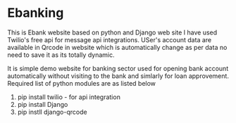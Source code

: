 # Ebanking
This is Ebank website based on python and Django web site
I have used Twilio's free api for message api integrations.
USer's account data are available in Qrcode in website which is automatically change as per data no need to save it as its totally dynamic.

It is simple demo website for banking sector used for opening bank account automatically without visiting to the bank and simlarly for loan approvement.
Required list of python modules are as listed below
1) pip install twilio - for api integration
2) pip install Django
3) pip instll django-qrcode

